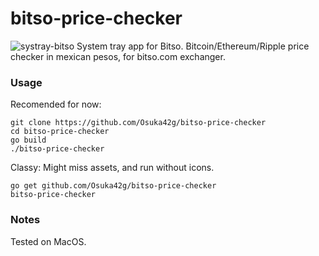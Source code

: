 # bitso-price-checker
![systray-bitso](https://user-images.githubusercontent.com/5117006/32278169-6158264e-bf47-11e7-9f11-88f5e4262ec5.png)
System tray app for Bitso.
Bitcoin/Ethereum/Ripple price checker in mexican pesos, for bitso.com exchanger.

### Usage
Recomended for now:
```
git clone https://github.com/Osuka42g/bitso-price-checker
cd bitso-price-checker
go build
./bitso-price-checker
```

Classy: Might miss assets, and run without icons.
```
go get github.com/Osuka42g/bitso-price-checker
bitso-price-checker
```

### Notes
Tested on MacOS.
